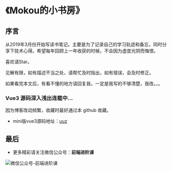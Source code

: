 # 《Mokou的小书房》

## 序言

从2019年3月份开始写读书笔记。主要是为了记录自己的学习轨迹和备忘，同时分享下技术心得。希望每年回顾上一年收获的时候，不会因为虚度光阴而悔恨。

喜欢请Star。

见解有限，如有描述不当之处，请帮忙及时指出，如有错误，会及时修正。

如果看完本文后，有看不懂的地方请回复我，一定是我写的不够清楚，我改。。。

### Vue3 源码深入浅出连载中...

因为博客改动频繁，收藏时最好通过本 github 收藏。

* mini版vue3源码地址：[uuz](https://github.com/zhongmeizhi/uuz)

## 最后

* 更多精彩请关注微信公众号：**前端进阶课**

![微信公众号-前端进阶课](/fed-note/ewm.png)
